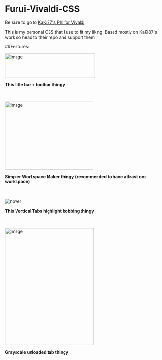 # Furui-Vivaldi-CSS
Be sure to go to [KaKi87's Phi for Vivaldi](https://github.com/KaKi87/phi-for-vivaldi)

This is my personal CSS that I use to fit my liking. Based mostly on KaKi87's work so head to their repo and support them

##Features:

<img width="296" height="80" alt="image" src="https://github.com/user-attachments/assets/e18fa175-7183-4742-81e6-6fe4cf396899" />

**This title bar + toolbar thingy**

\
\
<img width="290" height="222" alt="image" src="https://github.com/user-attachments/assets/63123f89-7e61-4b5c-a38e-52619295c39a" />

**Simpler Workspace Maker thingy (recommended to have atleast one workspace)**

\
\
![hover](https://github.com/user-attachments/assets/f624f9f4-c0fc-463d-8b1a-691e861854f7)

**This Vertical Tabs highlight bobbing thingy**

\
\
<img width="292" height="384" alt="image" src="https://github.com/user-attachments/assets/9ed2445b-8b90-48a1-a2b2-11926dadb9e8" />

**Grayscale unloaded tab thingy**
